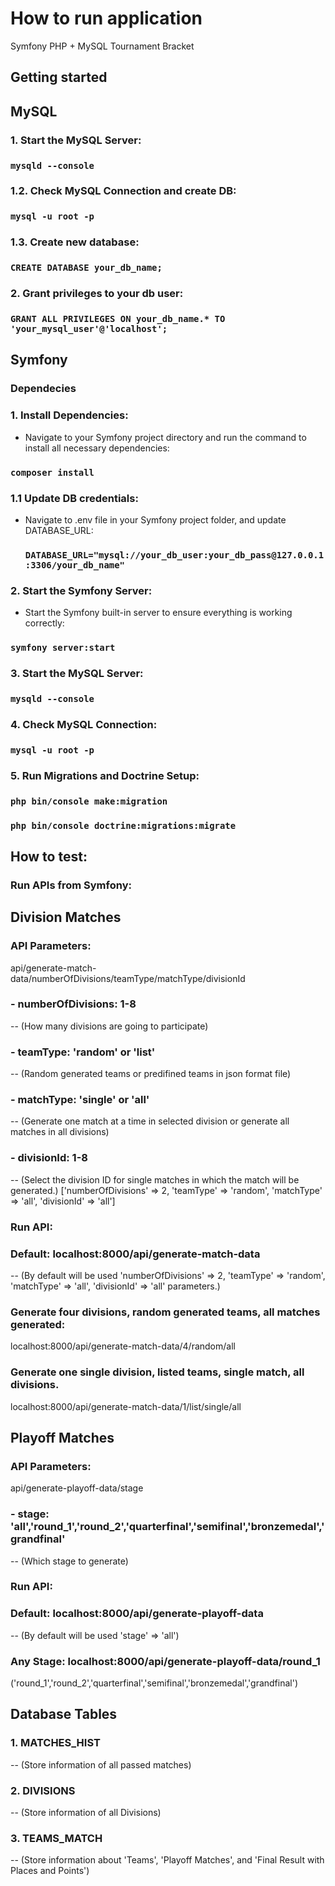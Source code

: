 # How to run application

Symfony PHP + MySQL Tournament Bracket

## Getting started

## MySQL
### 1. Start the MySQL Server:
### `mysqld --console`
### 1.2. Check MySQL Connection and create DB:
### `mysql -u root -p`
### 1.3. Create new database:
  ### `CREATE DATABASE your_db_name;`
### 2. Grant privileges to your db user:
  ### `GRANT ALL PRIVILEGES ON your_db_name.* TO 'your_mysql_user'@'localhost';`

## Symfony
### Dependecies
### 1. Install Dependencies:
 - Navigate to your Symfony project directory and run the command to install all necessary dependencies:
### `composer install`
### 1.1 Update DB credentials:
- Navigate to .env file in your Symfony project folder, and update DATABASE_URL:
  ### `DATABASE_URL="mysql://your_db_user:your_db_pass@127.0.0.1:3306/your_db_name"`
### 2. Start the Symfony Server:
  - Start the Symfony built-in server to ensure everything is working correctly:
### `symfony server:start`
### 3. Start the MySQL Server:
### `mysqld --console`
### 4. Check MySQL Connection:
### `mysql -u root -p`
### 5. Run Migrations and Doctrine Setup:
### `php bin/console make:migration`
### `php bin/console doctrine:migrations:migrate`


## How to test:
### Run APIs from Symfony:
## Division Matches
### API Parameters:

api/generate-match-data/numberOfDivisions/teamType/matchType/divisionId

### - numberOfDivisions: 1-8
-- (How many divisions are going to participate)

### - teamType: 'random' or 'list'
-- (Random generated teams or predifined teams in json format file)

### - matchType: 'single' or 'all'
-- (Generate one match at a time in selected division or generate all matches in all divisions)

### - divisionId: 1-8
-- (Select the division ID for single matches in which the match will be generated.) 
['numberOfDivisions' => 2, 'teamType' => 'random', 'matchType' => 'all', 'divisionId' => 'all']

### Run API:
### Default: localhost:8000/api/generate-match-data
-- (By default will be used 'numberOfDivisions' => 2, 'teamType' => 'random', 'matchType' => 'all', 'divisionId' => 'all' parameters.)

### Generate four divisions, random generated teams, all matches generated:
localhost:8000/api/generate-match-data/4/random/all

### Generate one single division, listed teams, single match, all divisions.
localhost:8000/api/generate-match-data/1/list/single/all

## Playoff Matches
### API Parameters:

api/generate-playoff-data/stage

### - stage: 'all','round_1','round_2','quarterfinal','semifinal','bronzemedal','grandfinal'
-- (Which stage to generate)

### Run API:
### Default: localhost:8000/api/generate-playoff-data
-- (By default will be used 'stage' => 'all')

### Any Stage: localhost:8000/api/generate-playoff-data/round_1
('round_1','round_2','quarterfinal','semifinal','bronzemedal','grandfinal')


## Database Tables
### 1. MATCHES_HIST 
-- (Store information of all passed matches)
### 2. DIVISIONS 
-- (Store information of all Divisions)
### 3. TEAMS_MATCH 
-- (Store information about 'Teams', 'Playoff Matches', and 'Final Result with Places and Points')

